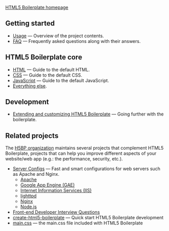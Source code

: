 [HTML5 Boilerplate homepage](https://html5boilerplate.com/)

## Getting started

* [Usage](usage.md) — Overview of the project contents.
* [FAQ](faq.md) — Frequently asked questions along with their answers.

## HTML5 Boilerplate core

* [HTML](html.md) — Guide to the default HTML.
* [CSS](css.md) — Guide to the default CSS.
* [JavaScript](js.md) — Guide to the default JavaScript.
* [Everything else](misc.md).

## Development

* [Extending and customizing HTML5 Boilerplate](extend.md) — Going further with
  the boilerplate.

## Related projects

The [H5BP organization](https://github.com/h5bp) maintains several projects that
complement HTML5 Boilerplate, projects that can help you improve different
aspects of your website/web app (e.g.: the performance, security, etc.).

* [Server Configs](https://github.com/h5bp/server-configs) — Fast and smart
  configurations for web servers such as Apache and Nginx.
	* [Apache](https://github.com/h5bp/server-configs-apache)
	* [Google App Engine (GAE)](https://github.com/h5bp/server-configs-gae)
	* [Internet Information Services
	  (IIS)](https://github.com/h5bp/server-configs-iis)
	* [lighttpd](https://github.com/h5bp/server-configs-lighttpd)
	* [Nginx](https://github.com/h5bp/server-configs-nginx)
	* [Node.js](https://github.com/h5bp/server-configs-node)
* [Front-end Developer Interview Questions](https://github.com/h5bp/Front-end-Developer-Interview-Questions)
* [create-html5-boilerplate](https://github.com/h5bp/create-html5-boilerplate) — Quick start HTML5 Boilerplate
  development
* [main.css](https://github.com/h5bp/main.css) — the main.css file included with HTML5 Boilerplate
